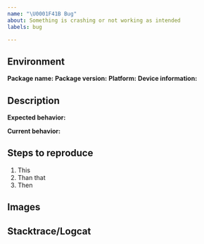 ```yaml
---
name: "\U0001F41B Bug"
about: Something is crashing or not working as intended
labels: bug

---
```


## Environment

**Package name:**  <!-- flutter_form_builder, form_builder_extra_field, form_builder_phone_field or form_builder_validators -->
**Package version:**  <!-- Add branch if necessary -->
**Platform:** <!-- iOS, Android, Web, etc -->
**Device information:**  <!-- Manufacturer and model -->

## Description

**Expected behavior:**

**Current behavior:**

## Steps to reproduce

1. This
2. Than that
3. Then

## Images <!-- if available, else delete -->  

## Stacktrace/Logcat <!-- if available, else delete -->  
